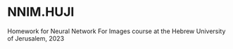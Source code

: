 # NNIM.HUJI
Homework for Neural Network For Images course at the Hebrew University of Jerusalem, 2023
